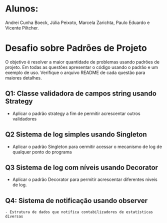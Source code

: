 
# Alunos:
Andrei Cunha Boeck, Júlia Peixoto, Marcela Zarichta, Paulo Eduardo e Vicente Piltcher.
# Desafio sobre Padrões de Projeto

O objetivo é resolver a maior quantidade de problemas usando padrões de projeto.
Em todas as questões apresentar o código usando o padrão e um exemplo de uso. Verifique
o arquivo README de cada questão para maiores detalhes.

## Q1: Classe validadora de campos string usando Strategy

- Aplicar o padrão strategy a fim de permitir acrescentar outros validadores

## Q2 Sistema de log simples usando Singleton

- Aplicar o padrão Singleton para oermitir acessar o mecanismo de log de qualquer ponto do programa

## Q3 Sistema de log com níveis usando Decorator

- Aplicar o padrão Decorator para permitir acrescentar diferentes niveis de log.

## Q4: Sistema de notificação usando observer

    - Estrutura de dados que notifica contabilizadores de estatísticas diversas
